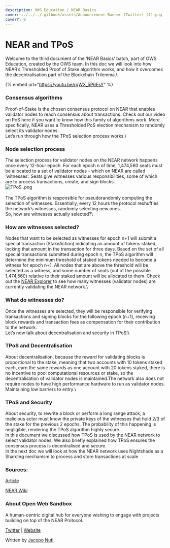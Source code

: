 ```yaml
---
description: OWS Education / NEAR Basics
cover: ../../../.gitbook/assets/Announcement Banner (Twitter) (1).png
coverY: 0
---
```


# NEAR and TPoS

Welcome to the third document of the ‘NEAR Basics’ batch, part of OWS Education, created by the OWS team. In this doc we will look into how NEAR’s Thresholded Proof of Stake algorithm works, and how it overcomes the decentralisation part of the Blockchain Trilemma.\


{% embed url="https://youtu.be/rgWX_5P6EsY" %}

### Consensus algorithms

Proof-of-Stake is the chosen consensus protocol on NEAR that enables validator nodes to reach consensus about transactions. Check out our video on PoS here if you want to know how this family of algorithms work. More specifically, NEAR uses a Thresholded PoS election mechanism to randomly select its validator nodes.\
Let’s run through how the TPoS selection process works.\


### Node selection process

The selection process for validator nodes on the NEAR network happens once every 12-hour epoch. For each epoch n of time, 1,474,560 seats must be allocated to a set of validator nodes - which on NEAR are called ‘witnesses’. Seats give witnesses various responsibilities, some of which are to process transactions, create, and sign blocks.\
![TPoS .png](https://codahosted.io/docs/hfGgtxGDfQ/blobs/bl-GYdA8KZozj/f2037e41f188dfdf5ba231a677ae0141ada87adc43ed0aa5fe4448a93b979bb24e46acfc36e29e9b9898e0859838825f2d08405df3963fb01993431d4b9c5320d9c4cb43e26d22f90ec78c749b5b50469304e6906d83407d4112f0d36d230919670a8b4a)\
\
The TPoS algorithm is responsible for pseudorandomly computing the selection of witnesses. Essentially, every 12 hours the protocol reshuffles the network’s witnesses, randomly selecting new ones.\
So, how are witnesses actually selected?\


### How are witnesses selected?

Nodes that want to be selected as witnesses for epoch n+1 will submit a special transaction (StakeAction) indicating an amount of tokens staked, locking that amount in the transaction for three days. Based on the set of all special transactions submitted during epoch n, the TPoS algorithm will determine the minimum threshold of staked tokens needed to become a witness for epoch n+1. All nodes that are above the threshold will be selected as a witness, and some number of seats (out of the possible 1,474,560) relative to their staked amount will be allocated to them. Check out the [NEAR Explorer](https://explorer.near.org/) to see how many witnesses (validator nodes) are currently validating the NEAR network.\


### What do witnesses do?

Once the witnesses are selected, they will be responsible for verifying transactions and signing blocks for the following epoch (n+1), receiving block rewards and transaction fees as compensation for their contribution to the network.\
Let’s now talk about decentralisation and security in TPoS!\


### TPoS and Decentralisation

About decentralisation, because the reward for validating blocks is proportional to the stake, meaning that two accounts with 10 tokens staked each, earn the same rewards as one account with 20 tokens staked, there is no incentive to pool computational resources or stake, so the decentralisation of validator nodes is maintained.The network also does not require nodes to have high performance hardware to run as validator nodes. Maintaining low barriers to entry.\


### TPoS and Security

About security, to rewrite a block or perform a long range attack, a malicious actor must know the private keys of the witnesses that hold 2/3 of the stake for the previous 2 epochs. The probability of this happening is negligible, rendering the TPoS algorithm highly secure.  \
In this document we discussed how TPoS is used by the NEAR network to select validator nodes. We also briefly explained how TPoS ensures the consensus process is decentralised and secure.\
In the next doc we will look at how the NEAR network uses Nightshade as a Sharding mechanism to process and store transactions at scale.

### Sources:

[Article](https://near.org/blog/thresholded-proof-of-stake/)

[NEAR Wiki](https://wiki.near.org/resources/faq/integrator-faq#validators)

### About Open Web Sandbox

A human-centric digital hub for everyone wishing to engage with projects building on top of the NEAR Protocol.

[Twitter](https://near.org/sandbox/) | [Website](https://twitter.com/OpenWebSandbox)

Written by [Jacopo Nuti](https://medium.com/@jacopo\_nuti).
